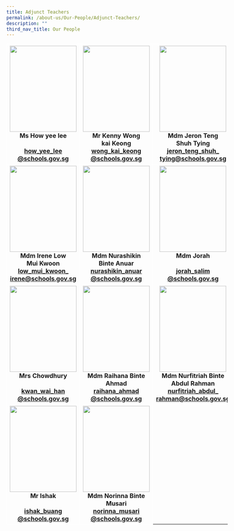 ```yaml
---
title: Adjunct Teachers
permalink: /about-us/Our-People/Adjunct-Teachers/
description: ""
third_nav_title: Our People
---
```

<table style="border-collapse:collapse;border-spacing:0;table-layout: fixed; width: 581px" class="tg">
	<thead>
		<tr>
<th style="border-color:#ffffff;border-style:solid;border-width:1px;text-align:center;">
				<img src="" width="175" height="225">
				<br>Ms How yee lee<br>
				<br>
				<a href="mailto:how_yee_lee@schools.gov.sg">how_yee_lee<br>@schools.gov.sg</a></a><br>
</th>
			
<th style="border-color:#ffffff;border-style:solid;border-width:1px;text-align:center;">
				<img src="" width="175" height="225">
				<br>Mr Kenny Wong<br>kai Keong<br>
				<a href="mailto:wong_kai_keong@schools.gov.sg">wong_kai_keong<br>@schools.gov.sg</a></a><br>
</th>
			
<th style="border-color:#ffffff;border-style:solid;border-width:1px;text-align:center;">
				<img src="" width="175" height="225">
				<br>Mdm Jeron Teng<br>Shuh Tying
				<br>
				<a href="mailto:jeron_teng_shuh_tying@schools.gov.sg">jeron_teng_shuh_<br>tying@schools.gov.sg</a></a><br>
</th></tr>
	</thead>

<th style="border-color:#ffffff;border-style:solid;border-width:1px;text-align:center;">
				<img src="" width="175" height="225">
				<br>Mdm Irene Low<br>Mui Kwoon
				<br>
				<a href="mailto:low_mui_kwoon_irene@schools.gov.sg">low_mui_kwoon_<br>irene@schools.gov.sg</a></a><br>
</th>

<th style="border-color:#ffffff;border-style:solid;border-width:1px;text-align:center;">
				<img src="" width="175" height="225">
				<br>Mdm Nurashikin<br>Binte Anuar<br>
				<a href="mailto:nurashikin_anuar@schools.gov.sg">nurashikin_anuar<br>@schools.gov.sg</a></a><br>
</th>
			
<th style="border-color:#ffffff;border-style:solid;border-width:1px;text-align:center;">
				<img src="" width="175" height="225">
				<br>Mdm Jorah<br><br>
				<a href="mailto:jorah_salim@schools.gov.sg">jorah_salim<br>@schools.gov.sg</a></a><br>
			</th>
			
<tr><th style="border-color:#ffffff;border-style:solid;border-width:1px;text-align:center;">
				<img src="" width="175" height="225">
				<br>Mrs Chowdhury<br><br>
				<a href="mailto:kwan_wai_han@schools.gov.sg">kwan_wai_han<br>@schools.gov.sg</a></a><br>
</th>

<th style="border-color:#ffffff;border-style:solid;border-width:1px;text-align:center;">
				<img src="" width="175" height="225">
				<br>Mdm Raihana Binte Ahmad<br>
				<a href="mailto:raihana_ahmad@schools.gov.sg">raihana_ahmad<br>@schools.gov.sg</a></a><br>
</th>

<th style="border-color:#ffffff;border-style:solid;border-width:1px;text-align:center;">
				<img src="" width="175" height="225">
				<br>Mdm Nurfitriah Binte Abdul Rahman<br>
				<a href="mailto:nurfitriah_abdul_rahman@schools.gov.sg">nurfitriah_abdul_<br>rahman@schools.gov.sg</a></a><br>
</th>
			</tr>
			
<tr><th style="border-color:#ffffff;border-style:solid;border-width:1px;text-align:center;">
				<img src="" width="175" height="225">
				<br>Mr Ishak<br><br>
				<a href="mailto:ishak_buang@schools.gov.sg">ishak_buang<br>@schools.gov.sg</a></a><br>
</th>

<th style="border-color:#ffffff;border-style:solid;border-width:1px;text-align:center;">
				<img src="" width="175" height="225">
				<br>Mdm Norinna Binte Musari<br>
				<a href="mailto:norinna_musari@schools.gov.sg">norinna_musari<br>@schools.gov.sg</a></a><br>
</th>
			</tr>			
			</tbody>
			</table>

